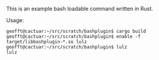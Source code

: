 This is an example bash loadable command written in Rust.

Usage:
```
geofft@cactuar:~/src/scratch/bashplugin$ cargo build
geofft@cactuar:~/src/scratch/bashplugin$ enable -f target/libbashplugin-*.so lulz
geofft@cactuar:~/src/scratch/bashplugin$ lulz
lulz
```
